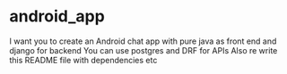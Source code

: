 # android_app
I want you to create an Android chat app with pure java as front end and django for backend
You can use postgres and DRF for APIs 
Also re write this README file with dependencies etc
